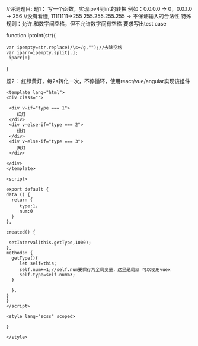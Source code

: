 //评测题目: 题1：
  写一个函数，实现ipv4到int的转换
    例如：0.0.0.0 -> 0，0.0.1.0 -> 256   //没有看懂, 11111111->255
    255.255.255.255 -> 
    不保证输入的合法性
    特殊规则：允许.和数字间空格，但不允许数字间有空格
    要求写出test case
      
function iptoInt(str){
    
    var ipempty=str.replace(/\s+/g,"");//去除空格    
    var iparr=ipempty.split[.];
     iparr[0]
    

}

题2：
  红绿黄灯，每2s转化一次，不停循环，使用react/vue/angular实现该组件
  
  
  
  ```
  <template lang="html">
  <div class="">

   <div v-if="type === 1">
      红灯
   </div>
   <div v-else-if="type === 2">
      绿灯
   </div>
   <div v-else-if="type === 3">
      黄灯
   </div>
  
  </div>
</template>

<script>

export default {
  data () {
    return {
       type:1，
       num:0
    }
  },
 
  created() {
    
   setInterval(this.getType,1000);
  },
  methods: { 
    getType(){
       let self=this;
       self.num+=1;//self.num要保存为全局变量，这里是局部 可以使用vuex
       self.type=self.num%3;
    }
   
    },
  }
}
</script>

<style lang="scss" scoped>

}

</style>
```
